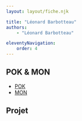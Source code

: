 ```yaml
---
layout: layout/fiche.njk

title: "Léonard Barbotteau"
authors:
    - "Léonard Barbotteau"

eleventyNavigation:
    order: 4
---
```


## POK & MON

* [POK](./pok)
* [MON](./mon)

## Projet
